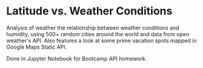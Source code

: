 # Latitude vs. Weather Conditions

Analysis of weather the relationship between weather conditions and humidity, using 500+ random cities around the world and data from open weather's API. Also features a look at some prime vacation spots mapped in Google Maps Static API.

Done in Jupyter Notebook for Bootcamp API homework.
